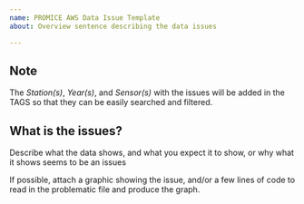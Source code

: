 ```yaml
---
name: PROMICE AWS Data Issue Template
about: Overview sentence describing the data issues

---
```


## Note

The *Station(s)*, *Year(s)*, and *Sensor(s)* with the issues will be added in the TAGS so that they can be easily searched and filtered.

## What is the issues?

Describe what the data shows, and what you expect it to show, or why what it shows seems to be an issues

If possible, attach a graphic showing the issue, and/or a few lines of code to read in the problematic file and produce the graph.
